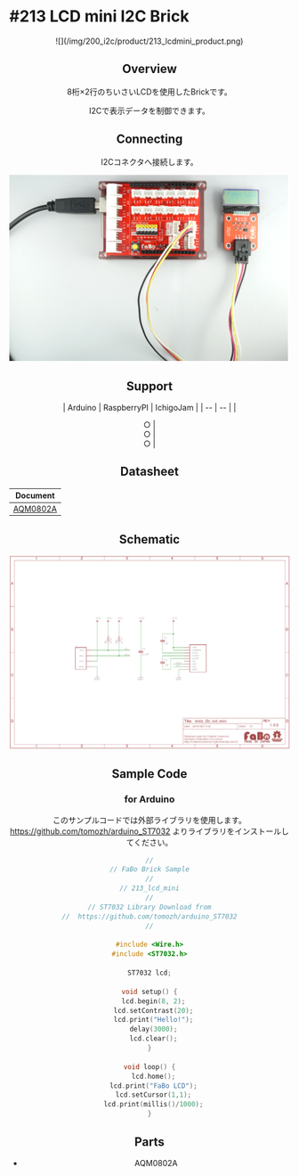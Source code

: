 # #213 LCD mini I2C Brick

<center>![](/img/200_i2c/product/213_lcdmini_product.png)
<!--COLORME-->

## Overview
8桁×2行のちいさいLCDを使用したBrickです。

I2Cで表示データを制御できます。

## Connecting
I2Cコネクタへ接続します。

![](/img/200_i2c/connect/213_lcdmini_connect.png)

## Support
| Arduino | RaspberryPI | IchigoJam |
| -- | -- |
| <center>○ | <center>○ | <center>○ |

## Datasheet
| Document |
| -- |
| [AQM0802A](http://akizukidenshi.com/catalog/g/gP-06669/) |

## Schematic
![](/img/200_i2c/schematic/213_lcdmini_schematic.png)

## Sample Code
### for Arduino
このサンプルコードでは外部ライブラリを使用します。<br>
https://github.com/tomozh/arduino_ST7032
よりライブラリをインストールしてください。

```c
//
// FaBo Brick Sample
//
// 213_lcd_mini
//
// ST7032 Library Download from
//  https://github.com/tomozh/arduino_ST7032
//

#include <Wire.h>
#include <ST7032.h>

ST7032 lcd;

void setup() {
  lcd.begin(8, 2);
  lcd.setContrast(20);
  lcd.print("Hello!");
  delay(3000);
  lcd.clear();
}

void loop() {
  lcd.home();
  lcd.print("FaBo LCD");
  lcd.setCursor(1,1);
  lcd.print(millis()/1000);
}
```

## Parts
- AQM0802A
